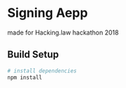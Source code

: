 # Signing Aepp

made for Hacking.law hackathon 2018


## Build Setup

``` bash
# install dependencies
npm install


